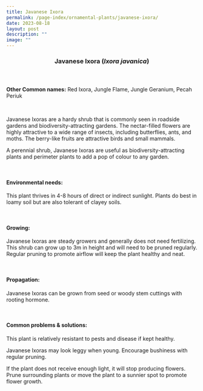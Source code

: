 ```yaml
---
title: Javanese Ixora
permalink: /page-index/ornamental-plants/javanese-ixora/
date: 2023-08-18
layout: post
description: ""
image: ""
---
```

<header> 
	<h3>Javanese Ixora (<em>Ixora javanica</em>)</h3> 
</header>

<section>
	<p><strong>Other Common names:</strong> Red Ixora, Jungle Flame, Jungle Geranium, Pecah Periuk</p>
	<br>
</section>
 
<section>
	<p>Javanese Ixoras are a hardy shrub that is commonly seen in roadside gardens and biodiversity-attracting gardens. The nectar-filled flowers are highly attractive to a wide range of insects, including butterflies, ants, and moths. The berry-like fruits are attractive birds and small mammals.</p>
	<p>A perennial shrub, Javanese Ixoras are useful as biodiversity-attracting plants and perimeter plants to add a pop of colour to any garden.</p>
	 <br> 
</section> 
 
<section> 
  <h4>Environmental needs:</h4> 
  <p>This plant thrives in 4-8 hours of direct or indirect sunlight. Plants do best in loamy soil but are also tolerant of clayey soils.</p> 
	<br>
</section>

<section> 
  <h4>Growing:</h4> 
	<p>Javanese Ixoras are steady growers and generally does not need fertilizing. This shrub can grow up to 3m in height and will need to be pruned regularly. Regular pruning to promote airflow will keep the plant healthy and neat.</p> 
	<br> 
</section> 

<section> 
  <h4>Propagation:</h4> 
	<p>Javanese Ixoras can be grown from seed or woody stem cuttings with rooting hormone.</p> 
	<br> 
</section> 
 
<section> 
  <h4>Common problems &amp; solutions:</h4> 
	<p>This plant is relatively resistant to pests and disease if kept healthy.</p>
	<p>Javanese Ixoras may look leggy when young. Encourage bushiness with regular pruning.</p>
	<p>If the plant does not receive enough light, it will stop producing flowers. Prune surrounding plants or move the plant to a sunnier spot to promote flower growth.</p>
	<br> 
</section>
